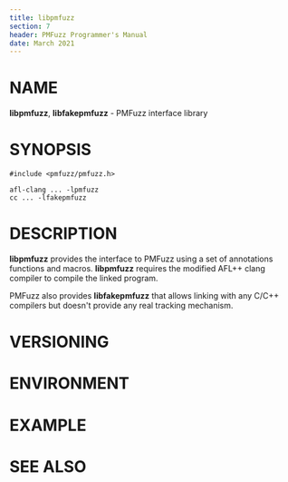 ```yaml
---
title: libpmfuzz
section: 7
header: PMFuzz Programmer's Manual
date: March 2021
---
```


# NAME
**libpmfuzz**, **libfakepmfuzz** - PMFuzz interface library

# SYNOPSIS
```
#include <pmfuzz/pmfuzz.h>

afl-clang ... -lpmfuzz
cc ... -lfakepmfuzz
```

# DESCRIPTION

**libpmfuzz** provides the interface to PMFuzz using a set of
annotations functions and macros. **libpmfuzz** requires the modified
AFL++ clang compiler to compile the linked program.

PMFuzz also provides **libfakepmfuzz** that allows linking with any
C/C++ compilers but doesn't provide any real tracking mechanism.

# VERSIONING

# ENVIRONMENT

# EXAMPLE

# SEE ALSO

